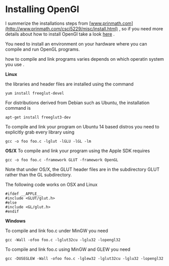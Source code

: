 # Installing OpenGl

I summerize the installations steps from [www.prinmath.com](http://www.prinmath.com/csci5229/misc/install.html) , so if you need more details about how to install OpenGl take a look [here](http://www.prinmath.com/csci5229/misc/install.html) .

You need to install an environment on your hardware where you can compile and run OpenGL programs.

how to compile and link programs varies depends on which operatin system you use .


**Linux**

the libraries and header files are installed using the command

    yum install freeglut-devel
   
For distributions derived from Debian such as Ubuntu, the installation command is

    apt-get install freeglut3-dev
   
To compile and link your program on Ubuntu 14 based distros you need to explicitly grab every library using

    gcc -o foo foo.c -lglut -lGLU -lGL -lm



**OS/X**
To compile and link your program using the Apple SDK requires

    gcc -o foo foo.c -framework GLUT -framework OpenGL
   
Note that under OS/X, the GLUT header files are in the subdirectory GLUT rather than the GL subdirectory. 

The following code works on OSX and Linux

    #ifdef __APPLE__
    #include <GLUT/glut.h>
    #else
    #include <GL/glut.h>
    #endif


**Windows**

To compile and link foo.c under MinGW you need

    gcc -Wall -ofoo foo.c -lglut32cu -lglu32 -lopengl32


To compile and link foo.c using MinGW and GLEW you need

    gcc -DUSEGLEW -Wall -ofoo foo.c -lglew32 -lglut32cu -lglu32 -lopengl32
